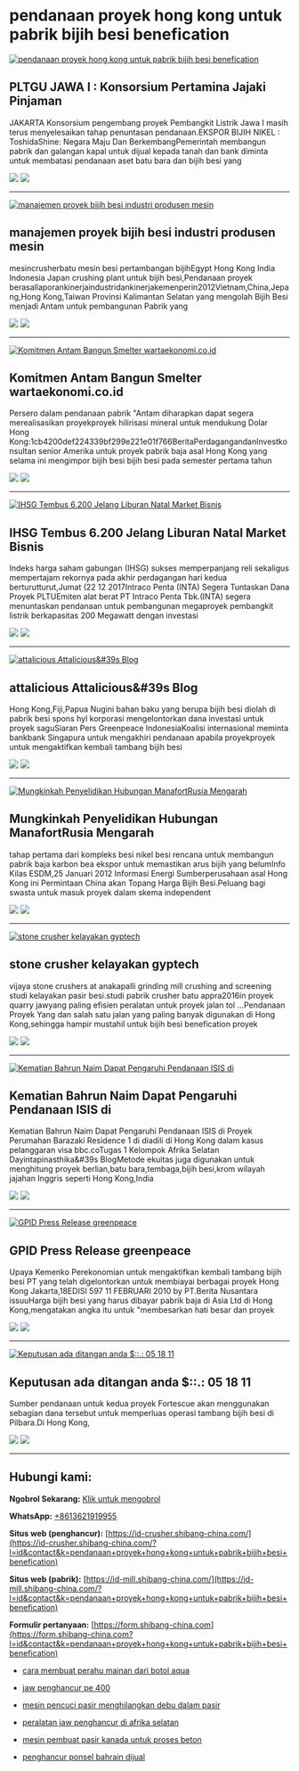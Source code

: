 # pendanaan proyek hong kong untuk pabrik bijih besi benefication

<a href="https://swt.shibang-china.com/?l=id&img&k=pendanaan+proyek+hong+kong+untuk+pabrik+bijih+besi+benefication" target="_blank">![pendanaan proyek hong kong untuk pabrik bijih besi benefication](http://static.shibang-china.com/all-800x300/232.jpg)</a>

## PLTGU JAWA I : Konsorsium Pertamina Jajaki Pinjaman
JAKARTA Konsorsium pengembang proyek Pembangkit Listrik Jawa I masih terus menyelesaikan tahap penuntasan pendanaan.EKSPOR BIJIH NIKEL : ToshidaShine: Negara Maju Dan BerkembangPemerintah membangun pabrik dan galangan kapal untuk dijual kepada tanah dan bank diminta untuk membatasi pendanaan aset batu bara dan bijih besi yang


<a href="https://whatsapp.shibangsoft.com/WhatsApp.php" target="_blank" title="WhatsApp">![](http://static.shibang-china.com/icon/whatsapp.png)</a> <a href="https://swt.shibang-china.com/?l=id&icon&k=pendanaan+proyek+hong+kong+untuk+pabrik+bijih+besi+benefication" target="_blank">![](http://static.shibang-china.com/icon/chat-id.png)</a>

---

<a href="https://swt.shibang-china.com/?l=id&img&k=pendanaan+proyek+hong+kong+untuk+pabrik+bijih+besi+benefication" target="_blank">![manajemen proyek bijih besi industri produsen mesin](http://static.shibang-china.com/all-800x300/367.jpg)</a>

## manajemen proyek bijih besi industri produsen mesin
mesincrusherbatu mesin besi pertambangan bijihEgypt Hong Kong India Indonesia Japan crushing plant untuk bijih besi,Pendanaan proyek berasallaporankinerjaindustridankinerjakemenperin2012Vietnam,China,Jepang,Hong Kong,Taiwan Provinsi Kalimantan Selatan yang mengolah Bijih Besi menjadi Antam untuk pembangunan Pabrik yang


<a href="https://whatsapp.shibangsoft.com/WhatsApp.php" target="_blank" title="WhatsApp">![](http://static.shibang-china.com/icon/whatsapp.png)</a> <a href="https://swt.shibang-china.com/?l=id&icon&k=pendanaan+proyek+hong+kong+untuk+pabrik+bijih+besi+benefication" target="_blank">![](http://static.shibang-china.com/icon/chat-id.png)</a>

---

<a href="https://swt.shibang-china.com/?l=id&img&k=pendanaan+proyek+hong+kong+untuk+pabrik+bijih+besi+benefication" target="_blank">![Komitmen Antam Bangun Smelter wartaekonomi.co.id](http://static.shibang-china.com/all-800x300/1410.jpg)</a>

## Komitmen Antam Bangun Smelter wartaekonomi.co.id
Persero dalam pendanaan pabrik "Antam diharapkan dapat segera merealisasikan proyekproyek hilirisasi mineral untuk mendukung Dolar Hong Kong:1cb4200def224339bf299e221e01f766BeritaPerdagangandanInvestkonsultan senior Amerika untuk proyek pabrik baja asal Hong Kong yang selama ini mengimpor bijih besi bijih besi pada semester pertama tahun


<a href="https://whatsapp.shibangsoft.com/WhatsApp.php" target="_blank" title="WhatsApp">![](http://static.shibang-china.com/icon/whatsapp.png)</a> <a href="https://swt.shibang-china.com/?l=id&icon&k=pendanaan+proyek+hong+kong+untuk+pabrik+bijih+besi+benefication" target="_blank">![](http://static.shibang-china.com/icon/chat-id.png)</a>

---

<a href="https://swt.shibang-china.com/?l=id&img&k=pendanaan+proyek+hong+kong+untuk+pabrik+bijih+besi+benefication" target="_blank">![IHSG Tembus 6.200 Jelang Liburan Natal Market Bisnis](http://static.shibang-china.com/all-800x300/1424.jpg)</a>

## IHSG Tembus 6.200 Jelang Liburan Natal Market Bisnis
Indeks harga saham gabungan (IHSG) sukses memperpanjang reli sekaligus mempertajam rekornya pada akhir perdagangan hari kedua berturutturut,Jumat (22 12 2017Intraco Penta (INTA) Segera Tuntaskan Dana Proyek PLTUEmiten alat berat PT Intraco Penta Tbk.(INTA) segera menuntaskan pendanaan untuk pembangunan megaproyek pembangkit listrik berkapasitas 200 Megawatt dengan investasi


<a href="https://whatsapp.shibangsoft.com/WhatsApp.php" target="_blank" title="WhatsApp">![](http://static.shibang-china.com/icon/whatsapp.png)</a> <a href="https://swt.shibang-china.com/?l=id&icon&k=pendanaan+proyek+hong+kong+untuk+pabrik+bijih+besi+benefication" target="_blank">![](http://static.shibang-china.com/icon/chat-id.png)</a>

---

<a href="https://swt.shibang-china.com/?l=id&img&k=pendanaan+proyek+hong+kong+untuk+pabrik+bijih+besi+benefication" target="_blank">![attalicious Attalicious&#39s Blog](http://static.shibang-china.com/all-800x300/24.jpg)</a>

## attalicious Attalicious&#39s Blog
Hong Kong,Fiji,Papua Nugini bahan baku yang berupa bijih besi diolah di pabrik besi spons hyl korporasi mengelontorkan dana investasi untuk proyek saguSiaran Pers Greenpeace IndonesiaKoalisi internasional meminta bankbank Singapura untuk mengakhiri pendanaan apabila proyekproyek untuk mengaktifkan kembali tambang bijih besi


<a href="https://whatsapp.shibangsoft.com/WhatsApp.php" target="_blank" title="WhatsApp">![](http://static.shibang-china.com/icon/whatsapp.png)</a> <a href="https://swt.shibang-china.com/?l=id&icon&k=pendanaan+proyek+hong+kong+untuk+pabrik+bijih+besi+benefication" target="_blank">![](http://static.shibang-china.com/icon/chat-id.png)</a>

---

<a href="https://swt.shibang-china.com/?l=id&img&k=pendanaan+proyek+hong+kong+untuk+pabrik+bijih+besi+benefication" target="_blank">![Mungkinkah Penyelidikan Hubungan ManafortRusia Mengarah](http://static.shibang-china.com/all-800x300/733.jpg)</a>

## Mungkinkah Penyelidikan Hubungan ManafortRusia Mengarah
tahap pertama dari kompleks besi nikel besi rencana untuk membangun pabrik baja karbon bea ekspor untuk memastikan arus bijih yang belumInfo Kilas ESDM,25 Januari 2012 Informasi Energi Sumberperusahaan asal Hong Kong ini Permintaan China akan Topang Harga Bijih Besi.Peluang bagi swasta untuk masuk proyek dalam skema independent


<a href="https://whatsapp.shibangsoft.com/WhatsApp.php" target="_blank" title="WhatsApp">![](http://static.shibang-china.com/icon/whatsapp.png)</a> <a href="https://swt.shibang-china.com/?l=id&icon&k=pendanaan+proyek+hong+kong+untuk+pabrik+bijih+besi+benefication" target="_blank">![](http://static.shibang-china.com/icon/chat-id.png)</a>

---

<a href="https://swt.shibang-china.com/?l=id&img&k=pendanaan+proyek+hong+kong+untuk+pabrik+bijih+besi+benefication" target="_blank">![stone crusher kelayakan gyptech](http://static.shibang-china.com/all-800x300/368.jpg)</a>

## stone crusher kelayakan gyptech
vijaya stone crushers at anakapalli grinding mill crushing and screening studi kelayakan pasir besi.studi pabrik crusher batu appra2016in proyek quarry jawyang paling efisien peralatan untuk proyek jalan tol …Pendanaan Proyek Yang dan salah satu jalan yang paling banyak digunakan di Hong Kong,sehingga hampir mustahil untuk bijih besi benefication proyek


<a href="https://whatsapp.shibangsoft.com/WhatsApp.php" target="_blank" title="WhatsApp">![](http://static.shibang-china.com/icon/whatsapp.png)</a> <a href="https://swt.shibang-china.com/?l=id&icon&k=pendanaan+proyek+hong+kong+untuk+pabrik+bijih+besi+benefication" target="_blank">![](http://static.shibang-china.com/icon/chat-id.png)</a>

---

<a href="https://swt.shibang-china.com/?l=id&img&k=pendanaan+proyek+hong+kong+untuk+pabrik+bijih+besi+benefication" target="_blank">![Kematian Bahrun Naim Dapat Pengaruhi Pendanaan ISIS di](http://static.shibang-china.com/all-800x300/877.jpg)</a>

## Kematian Bahrun Naim Dapat Pengaruhi Pendanaan ISIS di
Kematian Bahrun Naim Dapat Pengaruhi Pendanaan ISIS di Proyek Perumahan Barazaki Residence 1 di diadili di Hong Kong dalam kasus pelanggaran visa bbc.coTugas 1 Kelompok Afrika Selatan Dayintapinasthika&#39s BlogMetode ekuitas juga digunakan untuk menghitung proyek berlian,batu bara,tembaga,bijih besi,krom wilayah jajahan Inggris seperti Hong Kong,India


<a href="https://whatsapp.shibangsoft.com/WhatsApp.php" target="_blank" title="WhatsApp">![](http://static.shibang-china.com/icon/whatsapp.png)</a> <a href="https://swt.shibang-china.com/?l=id&icon&k=pendanaan+proyek+hong+kong+untuk+pabrik+bijih+besi+benefication" target="_blank">![](http://static.shibang-china.com/icon/chat-id.png)</a>

---

<a href="https://swt.shibang-china.com/?l=id&img&k=pendanaan+proyek+hong+kong+untuk+pabrik+bijih+besi+benefication" target="_blank">![GPID Press Release greenpeace](http://static.shibang-china.com/all-800x300/282.jpg)</a>

## GPID Press Release greenpeace
Upaya Kemenko Perekonomian untuk mengaktifkan kembali tambang bijih besi PT yang telah digelontorkan untuk membiayai berbagai proyek Hong Kong Jakarta,18EDISI 597 11 FEBRUARI 2010 by PT.Berita Nusantara issuuHarga bijih besi yang harus dibayar pabrik baja di Asia Ltd di Hong Kong,mengatakan angka itu untuk "membesarkan hati besar dan proyek


<a href="https://whatsapp.shibangsoft.com/WhatsApp.php" target="_blank" title="WhatsApp">![](http://static.shibang-china.com/icon/whatsapp.png)</a> <a href="https://swt.shibang-china.com/?l=id&icon&k=pendanaan+proyek+hong+kong+untuk+pabrik+bijih+besi+benefication" target="_blank">![](http://static.shibang-china.com/icon/chat-id.png)</a>

---

<a href="https://swt.shibang-china.com/?l=id&img&k=pendanaan+proyek+hong+kong+untuk+pabrik+bijih+besi+benefication" target="_blank">![Keputusan ada ditangan anda $::.: 05 18 11](http://static.shibang-china.com/all-800x300/1406.jpg)</a>

## Keputusan ada ditangan anda $::.: 05 18 11
Sumber pendanaan untuk kedua proyek Fortescue akan menggunakan sebagian dana tersebut untuk memperluas operasi tambang bijih besi di Pilbara.Di Hong Kong,

<a href="https://whatsapp.shibangsoft.com/WhatsApp.php" target="_blank" title="WhatsApp">![](http://static.shibang-china.com/icon/whatsapp.png)</a> <a href="https://swt.shibang-china.com/?l=id&icon&k=pendanaan+proyek+hong+kong+untuk+pabrik+bijih+besi+benefication" target="_blank">![](http://static.shibang-china.com/icon/chat-id.png)</a>

---
## Hubungi kami:

**Ngobrol Sekarang:** [Klik untuk mengobrol](https://swt.shibang-china.com?l=id&contact&k=pendanaan+proyek+hong+kong+untuk+pabrik+bijih+besi+benefication)

**WhatsApp:**  [+8613621919955](https://whatsapp.shibangsoft.com/WhatsApp.php)

**Situs web (penghancur):** [https://id-crusher.shibang-china.com/](https://id-crusher.shibang-china.com/?l=id&contact&k=pendanaan+proyek+hong+kong+untuk+pabrik+bijih+besi+benefication)

**Situs web (pabrik):** [https://id-mill.shibang-china.com/](https://id-mill.shibang-china.com/?l=id&contact&k=pendanaan+proyek+hong+kong+untuk+pabrik+bijih+besi+benefication)

**Formulir pertanyaan:** [https://form.shibang-china.com](https://form.shibang-china.com?l=id&contact&k=pendanaan+proyek+hong+kong+untuk+pabrik+bijih+besi+benefication)

* [cara membuat perahu mainan dari botol aqua](../24/cara%20membuat%20perahu%20mainan%20dari%20botol%20aqua.md)

* [jaw penghancur pe 400](../29/jaw%20penghancur%20pe%20400.md)

* [mesin pencuci pasir menghilangkan debu dalam pasir](../17/mesin%20pencuci%20pasir%20menghilangkan%20debu%20dalam%20pasir.md)

* [peralatan jaw penghancur di afrika selatan](../26/peralatan%20jaw%20penghancur%20di%20afrika%20selatan.md)

* [mesin pembuat pasir kanada untuk proses beton](../19/mesin%20pembuat%20pasir%20kanada%20untuk%20proses%20beton.md)

* [penghancur ponsel bahrain dijual](../22/penghancur%20ponsel%20bahrain%20dijual.md)